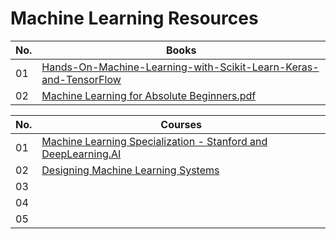 # Machine Learning Resources


| No. | Books    |
| -------- | -------- | 
| 01 | [Hands-On-Machine-Learning-with-Scikit-Learn-Keras-and-TensorFlow](https://github.com/Nyur-AI/Coding-Resources/blob/main/Machine%20Learning/Books/Hands-On-Machine-Learning-with-Scikit-Learn-Keras-and-TensorFlow.pdf) |
| 02 | [Machine Learning for Absolute Beginners.pdf](https://github.com/Nyur-AI/Coding-Resources/blob/main/Machine%20Learning/Books/Machine%20Learning%20for%20Absolute%20Beginners.pdf) |

| No. | Courses   |
| -------- | -------- | 
| 01 | [Machine Learning Specialization - Stanford and DeepLearning.AI](https://www.coursera.org/specializations/machine-learning-introduction?) |
| 02 | [Designing Machine Learning Systems]() |
| 03 | []() |
| 04 | []() |
| 05 | []() |